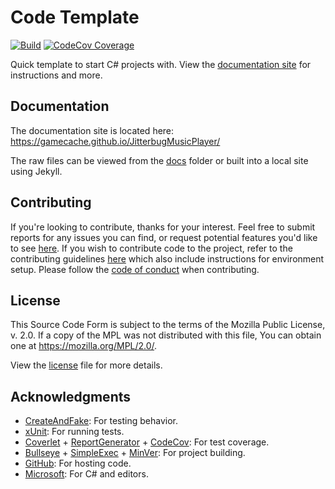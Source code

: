 # Code Template

[![Build](https://github.com/GameCache/JitterbugMusicPlayer/workflows/Integration/badge.svg)](../../actions?query=workflow%3AIntegration) [![CodeCov Coverage](https://codecov.io/gh/GameCache/JitterbugMusicPlayer/branch/main/graph/badge.svg)](https://codecov.io/gh/GameCache/JitterbugMusicPlayer/branch/main)

Quick template to start C# projects with. View the [documentation site](https://gamecache.github.io/JitterbugMusicPlayer/) for instructions and more.

## Documentation

The documentation site is located here: https://gamecache.github.io/JitterbugMusicPlayer/

The raw files can be viewed from the [docs](docs) folder or built into a local site using Jekyll.

## Contributing

If you're looking to contribute, thanks for your interest. Feel free to submit reports for any issues you can find, or request potential features you'd like to see [here](../../issues). If you wish to contribute code to the project, refer to the contributing guidelines [here](.github/CONTRIBUTING.md) which also include instructions for environment setup. Please follow the [code of conduct](.github/CODE_OF_CONDUCT.md) when contributing.

## License

This Source Code Form is subject to the terms of the Mozilla Public License, v. 2.0. If a copy of the MPL was not distributed with this file, You can obtain one at https://mozilla.org/MPL/2.0/.

View the [license](LICENSE) file for more details.

## Acknowledgments

* [CreateAndFake](https://github.com/CreateAndFake/CreateAndFake): For testing behavior.
* [xUnit](https://xunit.github.io/): For running tests.
* [Coverlet](https://github.com/tonerdo/coverlet) + [ReportGenerator](https://danielpalme.github.io/ReportGenerator/) + [CodeCov](https://codecov.io/): For test coverage.
* [Bullseye](https://github.com/adamralph/bullseye) + [SimpleExec](https://github.com/adamralph/simple-exec) + [MinVer](https://github.com/adamralph/minver): For project building.
* [GitHub](https://github.com/): For hosting code.
* [Microsoft](https://visualstudio.microsoft.com/vs/features/net-development/): For C# and editors.
